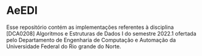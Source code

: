# AeEDI
Esse repositório contém as implementações referentes à disciplina [DCA0208] Algoritmos e Estruturas de Dados I do semestre 2022.1 ofertada pelo Departamento de Engenharia de Computação e Automação da Universidade Federal do Rio grande do Norte.
